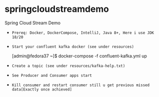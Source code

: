 # springcloudstreamdemo
Spring Cloud Stream Demo

-     Prereq: Docker, DockerCompose, IntelliJ, Java 8+, Here i use JDK 18/20 

-     Start your confluent kafka docker (see under resources)
    [admin@fedora37 ~]$ docker-compose -f confluent-kafka.yml up 
-     Create a topic (see under resources/kafka-help.txt)
-     See Producer and Consumer apps start
-     Kill consumer and restart consumer still u get previous missed data[Exactly once achieved]
